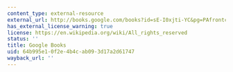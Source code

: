 ```yaml
---
content_type: external-resource
external_url: http://books.google.com/books?id=sE-I0xjti-YC&pg=PAfrontcover
has_external_license_warning: true
license: https://en.wikipedia.org/wiki/All_rights_reserved
status: ''
title: Google Books
uid: 64b995e1-0f2e-4b4c-ab09-3d17a2d61747
wayback_url: ''
---
```

